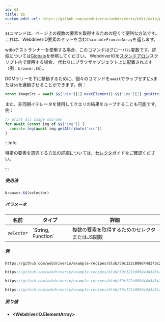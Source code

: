 ```yaml
---
id: $$
title: $$
custom_edit_url: https://github.com/webdriverio/webdriverio/edit/main/packages/webdriverio/src/commands/browser/$$.ts
---
```


`$$`コマンドは、ページ上の複数の要素を取得するための短くて便利な方法です。
これは、WebdriverIO要素のセットを含む`ChainablePromiseArray`を返します。

wdioテストランナーを使用する場合、このコマンドはグローバル変数です。詳細については[Globals](https://webdriver.io/docs/api/globals)を参照してください。
WebdriverIOを[スタンドアロン](https://webdriver.io/docs/setuptypes#standalone-mode)スクリプト内で使用する場合、
代わりにブラウザオブジェクト上に配置されます（例：`browser.$$`）。

DOMツリーを下に移動するために、個々のコマンドを`await`でラップせずに`$`または`$$`を連鎖させることができます。例：

```js
const imageSrc = await $$('div')[1].nextElement().$$('img')[2].getAttribute('src')
```

また、非同期イテレータを使用してクエリの結果をループすることも可能です。例：

```js
// print all image sources
for await (const img of $$('img')) {
  console.log(await img.getAttribute('src'))
}
```

:::info

特定の要素を選択する方法の詳細については、[セレクタ](/docs/selectors)ガイドをご確認ください。

:::

##### 使用法

```js
browser.$$(selector)
```

##### パラメータ

<table>
  <thead>
    <tr>
      <th>名前</th><th>タイプ</th><th>詳細</th>
    </tr>
  </thead>
  <tbody>
    <tr>
      <td><code><var>selector</var></code></td>
      <td>`String, Function`</td>
      <td>複数の要素を取得するためのセレクタまたはJS関数</td>
    </tr>
  </tbody>
</table>

##### 例

```html reference title="example.html" useHTTPS
https://github.com/webdriverio/example-recipes/blob/59c122c809d44d343c231bde2af7e8456c8f086c/queryElements/example.html
```

```js reference title="multipleElements.js" useHTTPS
https://github.com/webdriverio/example-recipes/blob/59c122c809d44d343c231bde2af7e8456c8f086c/queryElements/multipleElements.js#L6-L7
```

```js reference title="multipleElements.js" useHTTPS
https://github.com/webdriverio/example-recipes/blob/59c122c809d44d343c231bde2af7e8456c8f086c/queryElements/multipleElements.js#L15-L24
```

```js reference title="multipleElements.js" useHTTPS
https://github.com/webdriverio/example-recipes/blob/59c122c809d44d343c231bde2af7e8456c8f086c/queryElements/multipleElements.js#L32-L39
```

##### 戻り値

- **&lt;WebdriverIO.ElementArray&gt;**